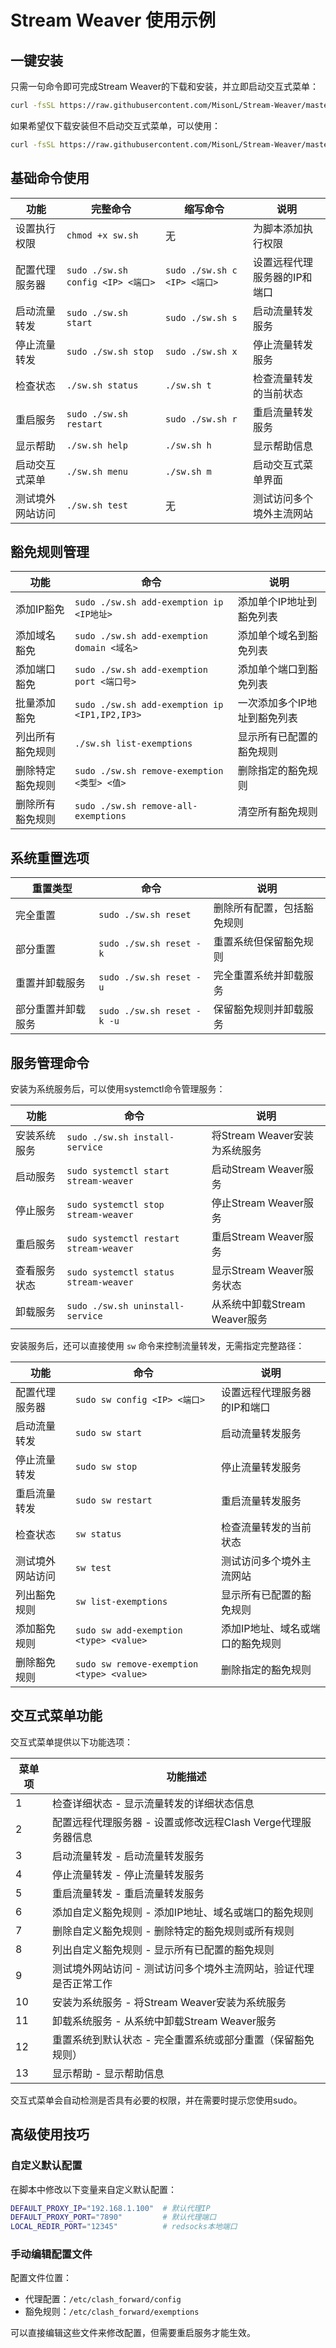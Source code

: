 # Stream Weaver 使用示例

## 一键安装

只需一句命令即可完成Stream Weaver的下载和安装，并立即启动交互式菜单：

```bash
curl -fsSL https://raw.githubusercontent.com/MisonL/Stream-Weaver/master/install.sh | sudo bash
```

如果希望仅下载安装但不启动交互式菜单，可以使用：

```bash
curl -fsSL https://raw.githubusercontent.com/MisonL/Stream-Weaver/master/install.sh | sudo bash -s -- no-menu
```

## 基础命令使用

| 功能 | 完整命令 | 缩写命令 | 说明 |
|------|----------|----------|------|
| 设置执行权限 | `chmod +x sw.sh` | 无 | 为脚本添加执行权限 |
| 配置代理服务器 | `sudo ./sw.sh config <IP> <端口>` | `sudo ./sw.sh c <IP> <端口>` | 设置远程代理服务器的IP和端口 |
| 启动流量转发 | `sudo ./sw.sh start` | `sudo ./sw.sh s` | 启动流量转发服务 |
| 停止流量转发 | `sudo ./sw.sh stop` | `sudo ./sw.sh x` | 停止流量转发服务 |
| 检查状态 | `./sw.sh status` | `./sw.sh t` | 检查流量转发的当前状态 |
| 重启服务 | `sudo ./sw.sh restart` | `sudo ./sw.sh r` | 重启流量转发服务 |
| 显示帮助 | `./sw.sh help` | `./sw.sh h` | 显示帮助信息 |
| 启动交互式菜单 | `./sw.sh menu` | `./sw.sh m` | 启动交互式菜单界面 |
| 测试境外网站访问 | `./sw.sh test` | 无 | 测试访问多个境外主流网站 |

## 豁免规则管理

| 功能 | 命令 | 说明 |
|------|------|------|
| 添加IP豁免 | `sudo ./sw.sh add-exemption ip <IP地址>` | 添加单个IP地址到豁免列表 |
| 添加域名豁免 | `sudo ./sw.sh add-exemption domain <域名>` | 添加单个域名到豁免列表 |
| 添加端口豁免 | `sudo ./sw.sh add-exemption port <端口号>` | 添加单个端口到豁免列表 |
| 批量添加豁免 | `sudo ./sw.sh add-exemption ip <IP1,IP2,IP3>` | 一次添加多个IP地址到豁免列表 |
| 列出所有豁免规则 | `./sw.sh list-exemptions` | 显示所有已配置的豁免规则 |
| 删除特定豁免规则 | `sudo ./sw.sh remove-exemption <类型> <值>` | 删除指定的豁免规则 |
| 删除所有豁免规则 | `sudo ./sw.sh remove-all-exemptions` | 清空所有豁免规则 |

## 系统重置选项

| 重置类型 | 命令 | 说明 |
|----------|------|------|
| 完全重置 | `sudo ./sw.sh reset` | 删除所有配置，包括豁免规则 |
| 部分重置 | `sudo ./sw.sh reset -k` | 重置系统但保留豁免规则 |
| 重置并卸载服务 | `sudo ./sw.sh reset -u` | 完全重置系统并卸载服务 |
| 部分重置并卸载服务 | `sudo ./sw.sh reset -k -u` | 保留豁免规则并卸载服务 |

## 服务管理命令

安装为系统服务后，可以使用systemctl命令管理服务：

| 功能 | 命令 | 说明 |
|------|------|------|
| 安装系统服务 | `sudo ./sw.sh install-service` | 将Stream Weaver安装为系统服务 |
| 启动服务 | `sudo systemctl start stream-weaver` | 启动Stream Weaver服务 |
| 停止服务 | `sudo systemctl stop stream-weaver` | 停止Stream Weaver服务 |
| 重启服务 | `sudo systemctl restart stream-weaver` | 重启Stream Weaver服务 |
| 查看服务状态 | `sudo systemctl status stream-weaver` | 显示Stream Weaver服务状态 |
| 卸载服务 | `sudo ./sw.sh uninstall-service` | 从系统中卸载Stream Weaver服务 |

安装服务后，还可以直接使用 `sw` 命令来控制流量转发，无需指定完整路径：

| 功能 | 命令 | 说明 |
|------|------|------|
| 配置代理服务器 | `sudo sw config <IP> <端口>` | 设置远程代理服务器的IP和端口 |
| 启动流量转发 | `sudo sw start` | 启动流量转发服务 |
| 停止流量转发 | `sudo sw stop` | 停止流量转发服务 |
| 重启流量转发 | `sudo sw restart` | 重启流量转发服务 |
| 检查状态 | `sw status` | 检查流量转发的当前状态 |
| 测试境外网站访问 | `sw test` | 测试访问多个境外主流网站 |
| 列出豁免规则 | `sw list-exemptions` | 显示所有已配置的豁免规则 |
| 添加豁免规则 | `sudo sw add-exemption <type> <value>` | 添加IP地址、域名或端口的豁免规则 |
| 删除豁免规则 | `sudo sw remove-exemption <type> <value>` | 删除指定的豁免规则 |

## 交互式菜单功能

交互式菜单提供以下功能选项：

| 菜单项 | 功能描述 |
|--------|----------|
| 1 | 检查详细状态 - 显示流量转发的详细状态信息 |
| 2 | 配置远程代理服务器 - 设置或修改远程Clash Verge代理服务器信息 |
| 3 | 启动流量转发 - 启动流量转发服务 |
| 4 | 停止流量转发 - 停止流量转发服务 |
| 5 | 重启流量转发 - 重启流量转发服务 |
| 6 | 添加自定义豁免规则 - 添加IP地址、域名或端口的豁免规则 |
| 7 | 删除自定义豁免规则 - 删除特定的豁免规则或所有规则 |
| 8 | 列出自定义豁免规则 - 显示所有已配置的豁免规则 |
| 9 | 测试境外网站访问 - 测试访问多个境外主流网站，验证代理是否正常工作 |
| 10 | 安装为系统服务 - 将Stream Weaver安装为系统服务 |
| 11 | 卸载系统服务 - 从系统中卸载Stream Weaver服务 |
| 12 | 重置系统到默认状态 - 完全重置系统或部分重置（保留豁免规则） |
| 13 | 显示帮助 - 显示帮助信息 |

交互式菜单会自动检测是否具有必要的权限，并在需要时提示您使用sudo。

## 高级使用技巧

### 自定义默认配置

在脚本中修改以下变量来自定义默认配置：

```bash
DEFAULT_PROXY_IP="192.168.1.100"  # 默认代理IP
DEFAULT_PROXY_PORT="7890"         # 默认代理端口
LOCAL_REDIR_PORT="12345"          # redsocks本地端口
```

### 手动编辑配置文件

配置文件位置：
- 代理配置：`/etc/clash_forward/config`
- 豁免规则：`/etc/clash_forward/exemptions`

可以直接编辑这些文件来修改配置，但需要重启服务才能生效。